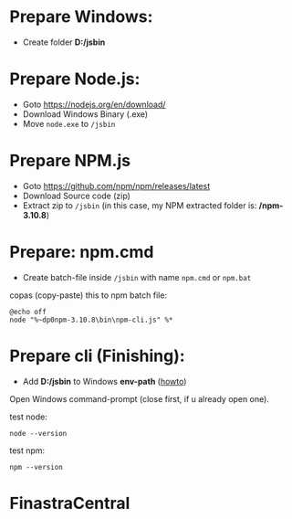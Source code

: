 # Prepare Windows:

- Create folder **D:/jsbin**

# Prepare Node.js:

- Goto https://nodejs.org/en/download/
- Download Windows Binary (.exe)
- Move `node.exe` to `/jsbin`

# Prepare NPM.js

- Goto https://github.com/npm/npm/releases/latest
- Download Source code (zip)
- Extract zip to `/jsbin` (in this case, my NPM extracted folder is: **/npm-3.10.8**)

# Prepare: npm.cmd

- Create batch-file inside `/jsbin` with name `npm.cmd` or `npm.bat`

copas (copy-paste) this to npm batch file:
```batch
@echo off
node "%~dp0npm-3.10.8\bin\npm-cli.js" %*
```

# Prepare cli (Finishing):

- Add **D:/jsbin** to Windows **env-path** ([howto](https://www.google.com/search?q=windows+add+env+variable))

Open Windows command-prompt (close first, if u already open one).

test node:
```batch
node --version
```

test npm:
```batch
npm --version
```

# FinastraCentral

